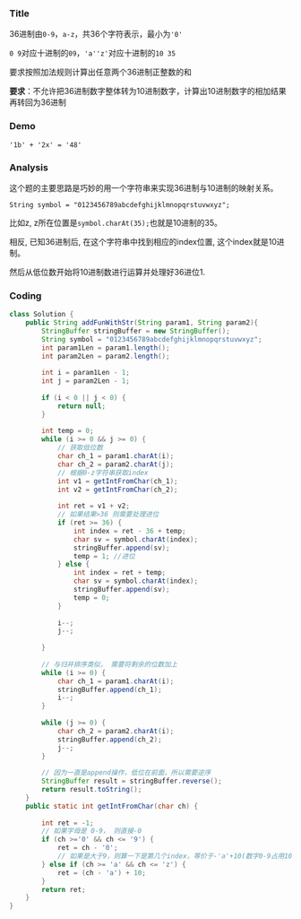 ### Title
36进制由`0-9`，`a-z`，共36个字符表示，最小为`'0'`

`0 9`对应十进制的`09`，`'a''z'`对应十进制的`10 35`

要求按照加法规则计算出任意两个36进制正整数的和

**要求**：不允许把36进制数字整体转为10进制数字，计算出10进制数字的相加结果再转回为36进制
### Demo
`'1b' + '2x' = '48'`

### Analysis
这个题的主要思路是巧妙的用一个字符串来实现36进制与10进制的映射关系。

`String symbol = "0123456789abcdefghijklmnopqrstuvwxyz";`

比如z, z所在位置是`symbol.charAt(35);`也就是10进制的35。

相反, 已知36进制后, 在这个字符串中找到相应的index位置, 这个index就是10进制。

然后从低位数开始将10进制数进行运算并处理好36进位1.

### Coding
```java
class Solution {
    public String addFunWithStr(String param1, String param2){
        StringBuffer stringBuffer = new StringBuffer();
        String symbol = "0123456789abcdefghijklmnopqrstuvwxyz";
        int param1Len = param1.length();
        int param2Len = param2.length();
    
        int i = param1Len - 1;
        int j = param2Len - 1;
    
        if (i < 0 || j < 0) {
            return null;
        }
	
        int temp = 0;
        while (i >= 0 && j >= 0) {
            // 获取低位数
            char ch_1 = param1.charAt(i);
            char ch_2 = param2.charAt(j);
            // 根据0-z字符串获取index
            int v1 = getIntFromChar(ch_1);
            int v2 = getIntFromChar(ch_2);
    
            int ret = v1 + v2;
            // 如果结果>36 则需要处理进位
            if (ret >= 36) {
                int index = ret - 36 + temp;
                char sv = symbol.charAt(index);
                stringBuffer.append(sv);
                temp = 1; //进位
            } else {
                int index = ret + temp;
                char sv = symbol.charAt(index);
                stringBuffer.append(sv);
                temp = 0;
            }
    
            i--;
            j--;
    
        }
    
        // 与归并排序类似， 需要将剩余的位数加上
        while (i >= 0) {
            char ch_1 = param1.charAt(i);
            stringBuffer.append(ch_1);
            i--;
        }
    
        while (j >= 0) {
            char ch_2 = param2.charAt(i);
            stringBuffer.append(ch_2);
            j--;
        }
    
        // 因为一直是append操作，低位在前面，所以需要逆序
        StringBuffer result = stringBuffer.reverse();
        return result.toString();
    }
    public static int getIntFromChar(char ch) {
    
    	int ret = -1;
    	// 如果字母是 0-9， 则直接-0
    	if (ch >='0' && ch <= '9') {
    		ret = ch - '0';
    		// 如果是大于9，则算一下是第几个index，等价于-'a'+10(数字0-9占用10个)
    	} else if (ch >= 'a' && ch <= 'z') {
    		ret = (ch - 'a') + 10;
    	}
    	return ret;
    }
}
```